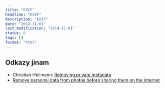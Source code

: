 ```yaml
---
title: "EXIF"
headline: "EXIF"
description: "EXIF"
date: "2014-11-01"
last_modification: "2014-11-01"
status: 0
tags: []
format: "html"
---
```


<h2 id="odkazy">Odkazy jinam</h2>

<ul>
  <li>Christian Heilmann: <a href="http://christianheilmann.com/2014/10/21/removing-private-metadata-geolocation-time-date-from-photos-the-simple-way-removephotodata-com/">Removing private metadata</a></li>
  <li><a href="http://removephotodata.com/">Remove personal data from photos before sharing them on the internet</a></li>
</ul>